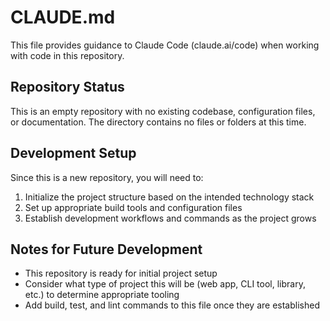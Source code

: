 # CLAUDE.md

This file provides guidance to Claude Code (claude.ai/code) when working with code in this repository.

## Repository Status

This is an empty repository with no existing codebase, configuration files, or documentation. The directory contains no files or folders at this time.

## Development Setup

Since this is a new repository, you will need to:

1. Initialize the project structure based on the intended technology stack
2. Set up appropriate build tools and configuration files
3. Establish development workflows and commands as the project grows

## Notes for Future Development

- This repository is ready for initial project setup
- Consider what type of project this will be (web app, CLI tool, library, etc.) to determine appropriate tooling
- Add build, test, and lint commands to this file once they are established